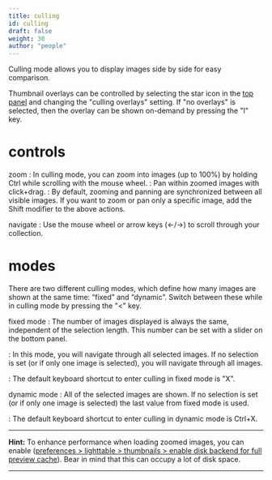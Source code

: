 ```yaml
---
title: culling
id: culling
draft: false
weight: 30
author: "people"
---
```


Culling mode allows you to display images side by side for easy comparison.

Thumbnail overlays can be controlled by selecting the star icon in the [top panel](../../overview/user-interface/top-panel.md) and changing the "culling overlays" setting. If "no overlays" is selected, then the overlay can be shown on-demand by pressing the "I" key.

# controls

zoom
: In culling mode, you can zoom into images (up to 100%) by holding Ctrl while scrolling with the mouse wheel.
: Pan within zoomed images with click+drag.
: By default, zooming and panning are synchronized between all visible images. If you want to zoom or pan only a specific image, add the Shift modifier to the above actions.

navigate
: Use the mouse wheel or arrow keys (←/→) to scroll through your collection.

# modes

There are two different culling modes, which define how many images are shown at the same time: “fixed” and “dynamic”. Switch between these while in culling mode by pressing the "<" key.

fixed mode
: The number of images displayed is always the same, independent of the selection length. This number can be set with a slider on the bottom panel.

: In this mode, you will navigate through all selected images. If no selection is set (or if only one image is selected), you will navigate through all images.

: The default keyboard shortcut to enter culling in fixed mode is "X".

dynamic mode
: All of the selected images are shown. If no selection is set (or if only one image is selected) the last value from fixed mode is used.

: The default keyboard shortcut to enter culling in dynamic mode is Ctrl+X.

---

**Hint:** To enhance performance when loading zoomed images, you can enable ([preferences > lighttable > thumbnails > enable disk backend for full preview cache](../../preferences-settings/lighttable.md#thumbnails)). Bear in mind that this can occupy a lot of disk space.

---
